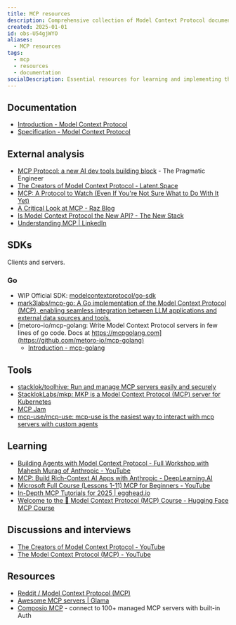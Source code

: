 ```yaml
---
title: MCP resources
description: Comprehensive collection of Model Context Protocol documentation, tools, and learning materials
created: 2025-01-01
id: obs-U54gjWYO
aliases:
  - MCP resources
tags:
  - mcp
  - resources
  - documentation
socialDescription: Essential resources for learning and implementing the Model Context Protocol including SDKs, tools, and educational content
---
```

## Documentation

- [Introduction - Model Context Protocol](https://modelcontextprotocol.io/introduction)
- [Specification - Model Context Protocol](https://modelcontextprotocol.io/specification/2025-03-26)

## External analysis

- [MCP Protocol: a new AI dev tools building block](https://newsletter.pragmaticengineer.com/p/mcp?utm_source=substack&utm_campaign=post_embed&utm_medium=web) - The Pragmatic Engineer
- [The Creators of Model Context Protocol - Latent.Space](https://www.latent.space/p/mcp?utm_source=substack&utm_campaign=post_embed&utm_medium=web)
- [MCP: A Protocol to Watch (Even If You're Not Sure What to Do With It Yet)](https://ashley.dev/posts/mcp-a-protocol-to-watch/)
- [A Critical Look at MCP - Raz Blog](https://raz.sh/blog/2025-05-02_a_critical_look_at_mcp)
- [Is Model Context Protocol the New API? - The New Stack](https://thenewstack.io/is-model-context-protocol-the-new-api)
- [Understanding MCP | LinkedIn](https://www.linkedin.com/pulse/understanding-mcp-craig-mcluckie-p4wxc)

## SDKs

Clients and servers.

### Go

- WIP Official SDK: [modelcontextprotocol/go-sdk](https://github.com/modelcontextprotocol/go-sdk)
- [mark3labs/mcp-go: A Go implementation of the Model Context Protocol (MCP), enabling seamless integration between LLM applications and external data sources and tools.](https://github.com/mark3labs/mcp-go)
- [metoro-io/mcp-golang: Write Model Context Protocol servers in few lines of go code. Docs at https://mcpgolang.com](https://github.com/metoro-io/mcp-golang)
  - [Introduction - mcp-golang](https://mcpgolang.com/introduction)

## Tools

- [stacklok/toolhive: Run and manage MCP servers easily and securely](https://github.com/stacklok/toolhive)
- [StacklokLabs/mkp: MKP is a Model Context Protocol (MCP) server for Kubernetes](https://github.com/StacklokLabs/mkp)
- [MCP Jam](https://www.mcpjam.com/)
- [mcp-use/mcp-use: mcp-use is the easiest way to interact with mcp servers with custom agents](https://github.com/mcp-use/mcp-use)

## Learning

- [Building Agents with Model Context Protocol - Full Workshop with Mahesh Murag of Anthropic - YouTube](https://www.youtube.com/watch?v=kQmXtrmQ5Zg&t=1s)
- [MCP: Build Rich-Context AI Apps with Anthropic - DeepLearning.AI](https://www.deeplearning.ai/short-courses/mcp-build-rich-context-ai-apps-with-anthropic/)
- [Microsoft Full Course (Lessons 1-11) MCP for Beginners - YouTube](https://www.youtube.com/watch?v=VfZlglOWWZw&list=PLlrxD0HtieHjYfVUpGl_-ai7D6FRBjV-d)
- [In-Depth MCP Tutorials for 2025 | egghead.io](https://egghead.io/q?q=mcp)
- [Welcome to the 🤗 Model Context Protocol (MCP) Course - Hugging Face MCP Course](https://huggingface.co/learn/mcp-course/unit0/introduction)

## Discussions and interviews

- [The Creators of Model Context Protocol - YouTube](https://www.youtube.com/watch?v=m2VqaNKstGc)
- [The Model Context Protocol (MCP) - YouTube](https://www.youtube.com/watch?v=CQywdSdi5iA)

## Resources

- [Reddit / Model Context Protocol (MCP)](https://www.reddit.com/r/mcp/)
- [Awesome MCP servers | Glama](https://glama.ai/mcp/servers)
- [Composio MCP](https://mcp.composio.dev/) - connect to 100+ managed MCP servers with built-in Auth
